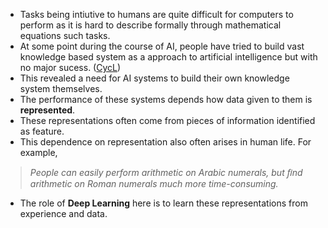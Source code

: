 - Tasks being intiutive to humans are quite difficult for computers to perform as it is hard to describe formally through mathematical equations such tasks.
- At some point during the course of AI, people have tried to build vast knowledge based system as a approach to artificial intelligence but with no major sucess. ([CycL](https://en.wikipedia.org/wiki/CycL))
- This revealed a need for AI systems to build their own knowledge system themselves. 
- The performance of these systems depends how data given to them is **represented**.
- These representations often come from pieces of information identified as feature.
- This dependence on representation also often arises in human life. For example,

> *People can easily perform arithmetic on Arabic numerals, but ﬁnd arithmetic on Roman
> numerals much more time-consuming.*

- The role of **Deep Learning** here is to learn these representations from experience and data.
